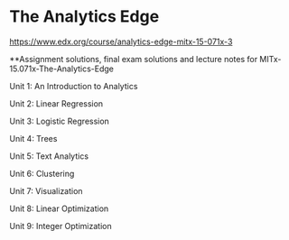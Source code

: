# The Analytics Edge

https://www.edx.org/course/analytics-edge-mitx-15-071x-3

**Assignment solutions, final exam solutions and lecture notes for MITx-15.071x-The-Analytics-Edge

Unit 1: An Introduction to Analytics

Unit 2: Linear Regression 

Unit 3: Logistic Regression 

Unit 4: Trees 

Unit 5: Text Analytics 

Unit 6: Clustering 

Unit 7: Visualization 

Unit 8: Linear Optimization 

Unit 9: Integer Optimization
 
